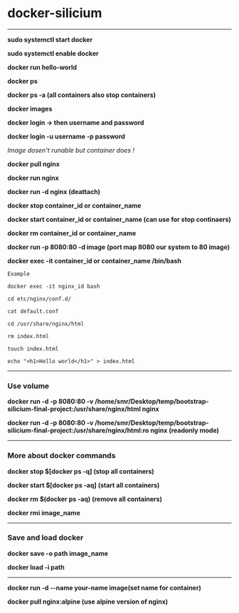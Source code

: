 # docker-silicium 

---

**sudo systemctl start docker**

**sudo systemctl enable docker**

**docker run hello-world**

**docker ps**

**docker ps -a (all containers also stop containers)**

**docker images**

**docker login -> then username and password**

**docker login -u username -p password**

*Image dosen't runable but container does !*

**docker pull nginx**

**docker run nginx**

**docker run -d nginx (deattach)**

**docker stop container_id or container_name**

**docker start container_id or container_name (can use for stop continaers)**

**docker rm container_id or container_name**

**docker run -p 8080:80 -d image (port map 8080 our system to 80 image)**

**docker exec -it container_id or container_name /bin/bash**

```
Example

docker exec -it nginx_id bash

cd etc/nginx/conf.d/

cat default.conf

cd /usr/share/nginx/html

rm index.html

touch index.html

echo "<h1>Hello world</h1>" > index.html

```

---

### Use volume

**docker run -d -p 8080:80 -v /home/smr/Desktop/temp/bootstrap-silicium-final-project:/usr/share/nginx/html nginx**

**docker run -d -p 8080:80 -v /home/smr/Desktop/temp/bootstrap-silicium-final-project:/usr/share/nginx/html:ro nginx (readonly mode)**

---
### More about docker commands

**docker stop $[docker ps -q] (stop all containers)**

**docker start $[docker ps -aq] (start all containers)**

**docker rm $(docker ps -aq) (remove all containers)**

**docker rmi image_name**

---
### Save and load docker

**docker save -o path image_name**

**docker load -i path**

---

**docker run -d --name your-name image(set name for container)**

**docker pull nginx:alpine (use alpine version of nginx)**

